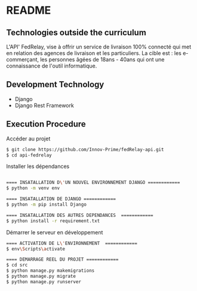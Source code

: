 # README

## Technologies outside the curriculum

L'API' FedRelay, vise à offrir un service de livraison 100% connecté qui met en relation des agences de livraison et les particuliers.
La cible est : les e-commerçant, les personnes âgées de 18ans - 40ans qui ont une connaissance de l'outil informatique.

## Development Technology

- Django
- Django Rest Framework

## Execution Procedure

Accéder au projet
```bash
$ git clone https://github.com/Innov-Prime/fedRelay-api.git
$ cd api-fedrelay

```
Installer les dépendances
```bash

==== INSATALLATION D\'UN NOUVEL ENVIRONNEMENT DJANGO ============
$ python -m venv env

==== INSATALLATION DE DJANGO ============
$ python -m pip install Django

==== INSATALLATION DES AUTRES DEPENDANCES  ============
$ python install -r requirement.txt 


```
Démarrer le serveur en développement
```bash
==== ACTIVATION DE L\'ENVIRONNEMENT  ============
$ env\Scripts\activate

==== DEMARRAGE REEL DU PROJET ============
$ cd src
$ python manage.py makemigrations
$ python manage.py migrate
$ python manage.py runserver
